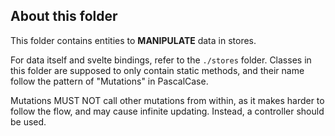## About this folder
This folder contains entities to **MANIPULATE** data in stores.

For data itself and svelte bindings, refer to the `./stores` folder. Classes in this folder are supposed to only contain static methods, and their name follow the pattern of "<STORENAME>Mutations" in PascalCase.

Mutations MUST NOT call other mutations from within, as it makes harder to follow the flow, and may cause infinite updating. Instead, a controller should be used.
